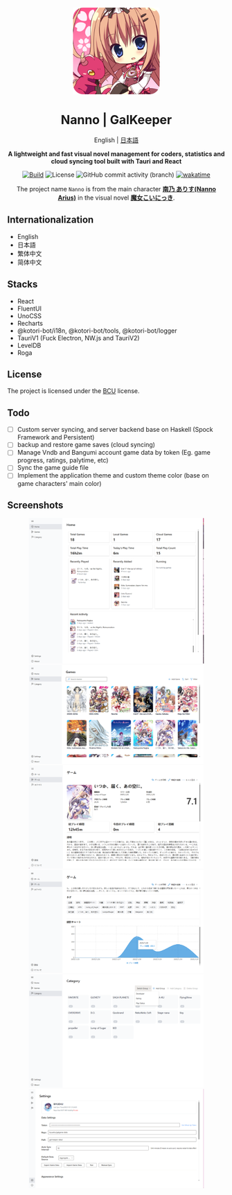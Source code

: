 <!-- markdownlint-disable -->

<div align="center">

  <div style="width:200px">

   [![src-tauri/icons/nanno.png](src-tauri/icons/nanno.png)](https://vndb.org/c18258)

  </div>



# Nanno | GalKeeper

English | [日本語](README.ja.md)

**A lightweight and fast visual novel management for coders, statistics and cloud syncing tool built with Tauri and React**

[![Build](https://github.com/BIYUEHU/gal-keeper/actions/workflows/build.yml/badge.svg?branch=main)](https://github.com/BIYUEHU/gal-keeper/actions/workflows/build.yml)
![License](https://img.shields.io/badge/license-BCU-deepskyblue)
![GitHub commit activity (branch)](https://img.shields.io/github/commit-activity/t/biyuehu/gal-keeper/main)
[![wakatime](https://wakatime.com/badge/user/018dc603-712a-4205-a226-d4c9ccd0d02b/project/fc2029ac-6a5a-41b3-9ff5-fad06b8d681b.svg)](https://wakatime.com/badge/user/018dc603-712a-4205-a226-d4c9ccd0d02b/project/fc2029ac-6a5a-41b3-9ff5-fad06b8d681b)

The project name `Nanno` is from the main character [**南乃 ありす(Nanno Arius)**](https://vndb.org/c18258) in the visual novel [**魔女こいにっき**](https://vndb.org/v14062).

</div>

<!-- markdownlint-enable -->

## Internationalization

- English
- 日本語
- 繁体中文
- 简体中文

## Stacks

- React
- FluentUI
- UnoCSS
- Recharts
- @kotori-bot/i18n, @kotori-bot/tools, @kotori-bot/logger
- TauriV1 (Fuck Electron, NW.js and TauriV2)
- LevelDB
- Roga

## License

The project is licensed under the [BCU](https://github.com/ICEAGENB/ban-zhinese-using) license.

## Todo

- [ ] Custom server syncing, and server backend base on Haskell (Spock Framework and Persistent)
- [ ] backup and restore game saves (cloud syncing)
- [ ] Manage Vndb and Bangumi account game data by token (Eg. game progress, ratings, palytime, etc)
- [ ] Sync the game guide file
- [ ] Implement the application theme and custom theme color (base on game characters' main color)

## Screenshots

<!-- markdownlint-disable -->

<div style="margin:auto;width:910px;max-width:80%">

![](screenshots/1.png)
![](screenshots/2.png)
![](screenshots/3.png)
![](screenshots/4.png)
![](screenshots/5.png)
![](screenshots/6.png)

</div>

<!-- markdownlint-enable -->